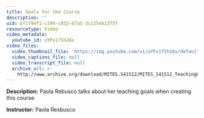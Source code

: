 ```yaml
---
title: Goals for the Course
description: ''
uid: bf179ef1-c294-c832-b7a5-3cc25eb13f5f
resourcetype: Video
video_metadata:
  youtube_id: uYFs17Sh2As
video_files:
  video_thumbnail_file: 'https://img.youtube.com/vi/uYFs17Sh2As/default.jpg'
  video_captions_file: null
  video_transcript_file: null
  archive_url: >-
    http://www.archive.org/download/MITES.S41S12/MITES_S41S12_Teaching02_300k.mp4
---
```


**Description:** Paola Rebusco talks about her teaching goals when creating this course.

**Instructor:** Paola Resbusco